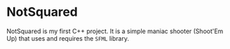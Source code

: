 # NotSquared
NotSquared is my first C++ project.
It is a simple maniac shooter (Shoot'Em Up) that uses and requires the `SFML` library.
